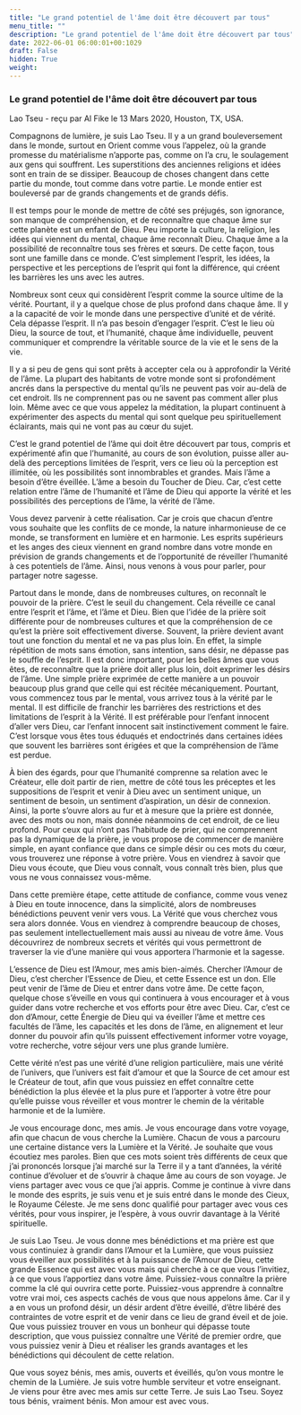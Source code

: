 ```yaml
---
title: "Le grand potentiel de l'âme doit être découvert par tous"
menu_title: ""
description: "Le grand potentiel de l'âme doit être découvert par tous"
date: 2022-06-01 06:00:01+00:1029
draft: False
hidden: True
weight:
---
```

### Le grand potentiel de l'âme doit être découvert par tous

Lao Tseu - reçu par Al Fike le 13 Mars 2020, Houston, TX, USA.

Compagnons de lumière, je suis Lao Tseu. Il y a un grand bouleversement dans le monde, surtout en Orient comme vous l’appelez, où la grande promesse du matérialisme n’apporte pas, comme on l’a cru, le soulagement aux gens qui souffrent. Les superstitions des anciennes religions et idées sont en train de se dissiper. Beaucoup de choses changent dans cette partie du monde, tout comme dans votre partie. Le monde entier est bouleversé par de grands changements et de grands défis.

Il est temps pour le monde de mettre de côté ses préjugés, son ignorance, son manque de compréhension, et de reconnaître que chaque âme sur cette planète est un enfant de Dieu. Peu importe la culture, la religion, les idées qui viennent du mental, chaque âme reconnaît Dieu. Chaque âme a la possibilité de reconnaître tous ses frères et sœurs. De cette façon, tous sont une famille dans ce monde. C’est simplement l’esprit, les idées, la perspective et les perceptions de l’esprit qui font la différence, qui créent les barrières les uns avec les autres.

Nombreux sont ceux qui considèrent l’esprit comme la source ultime de la vérité. Pourtant, il y a quelque chose de plus profond dans chaque âme. Il y a la capacité de voir le monde dans une perspective d’unité et de vérité. Cela dépasse l’esprit. Il n’a pas besoin d’engager l’esprit. C’est le lieu où Dieu, la source de tout, et l’humanité, chaque âme individuelle, peuvent communiquer et comprendre la véritable source de la vie et le sens de la vie.

Il y a si peu de gens qui sont prêts à accepter cela ou à approfondir la Vérité de l’âme. La plupart des habitants de votre monde sont si profondément ancrés dans la perspective du mental qu’ils ne peuvent pas voir au-delà de cet endroit. Ils ne comprennent pas ou ne savent pas comment aller plus loin. Même avec ce que vous appelez la méditation, la plupart continuent à expérimenter des aspects du mental qui sont quelque peu spirituellement éclairants, mais qui ne vont pas au cœur du sujet.

C’est le grand potentiel de l’âme qui doit être découvert par tous, compris et expérimenté afin que l’humanité, au cours de son évolution, puisse aller au-delà des perceptions limitées de l’esprit, vers ce lieu où la perception est illimitée, où les possibilités sont innombrables et grandes. Mais l’âme a besoin d’être éveillée. L’âme a besoin du Toucher de Dieu. Car, c’est cette relation entre l’âme de l’humanité et l’âme de Dieu qui apporte la vérité et les possibilités des perceptions de l’âme, la vérité de l’âme.

Vous devez parvenir à cette réalisation. Car je crois que chacun d’entre vous souhaite que les conflits de ce monde, la nature inharmonieuse de ce monde, se transforment en lumière et en harmonie. Les esprits supérieurs et les anges des cieux viennent en grand nombre dans votre monde en prévision de grands changements et de l’opportunité de réveiller l’humanité à ces potentiels de l’âme. Ainsi, nous venons à vous pour parler, pour partager notre sagesse.

Partout dans le monde, dans de nombreuses cultures, on reconnaît le pouvoir de la prière. C’est le seuil du changement. Cela réveille ce canal entre l’esprit et l’âme, et l’âme et Dieu. Bien que l’idée de la prière soit différente pour de nombreuses cultures et que la compréhension de ce qu’est la prière soit effectivement diverse. Souvent, la prière devient avant tout une fonction du mental et ne va pas plus loin. En effet, la simple répétition de mots sans émotion, sans intention, sans désir, ne dépasse pas le souffle de l’esprit. Il est donc important, pour les belles âmes que vous êtes, de reconnaître que la prière doit aller plus loin, doit exprimer les désirs de l’âme. Une simple prière exprimée de cette manière a un pouvoir beaucoup plus grand que celle qui est récitée mécaniquement. Pourtant, vous commencez tous par le mental, vous arrivez tous à la vérité par le  mental. Il est difficile de franchir les barrières des restrictions et des limitations de l’esprit à la Vérité. Il est préférable pour l’enfant innocent d’aller vers Dieu, car l’enfant innocent sait instinctivement comment le faire. C’est lorsque vous êtes tous éduqués et endoctrinés dans certaines idées que souvent les barrières sont érigées et que la compréhension de l’âme est perdue.

À bien des égards, pour que l’humanité comprenne sa relation avec le Créateur, elle doit partir de rien, mettre de côté tous les préceptes et les suppositions de l’esprit et venir à Dieu avec un sentiment unique, un sentiment de besoin, un sentiment d’aspiration, un désir de connexion. Ainsi, la porte s’ouvre alors au fur et à mesure que la prière est donnée, avec des mots ou non, mais donnée néanmoins de cet endroit, de ce lieu profond. Pour ceux qui n’ont pas l’habitude de prier, qui ne comprennent pas la dynamique de la prière, je vous propose de commencer de manière simple, en ayant confiance que dans ce simple désir ou ces mots du cœur, vous trouverez une réponse à votre prière. Vous en viendrez à savoir que Dieu vous écoute, que Dieu vous connaît, vous connaît très bien, plus que vous ne vous connaissez vous-même.

Dans cette première étape, cette attitude de confiance, comme vous venez à Dieu en toute innocence, dans la simplicité, alors de nombreuses bénédictions peuvent venir vers vous. La Vérité que vous cherchez vous sera alors donnée. Vous en viendrez à comprendre beaucoup de choses, pas seulement intellectuellement mais aussi au niveau de votre âme. Vous découvrirez de nombreux secrets et vérités qui vous permettront de traverser la vie d’une manière qui vous apportera l’harmonie et la sagesse.

L’essence de Dieu est l’Amour, mes amis bien-aimés. Chercher l’Amour de Dieu, c’est chercher l’Essence de Dieu, et cette Essence est un don. Elle peut venir de l’âme de Dieu et entrer dans votre âme. De cette façon, quelque chose s’éveille en vous qui continuera à vous encourager et à vous guider dans votre recherche et vos efforts pour être avec Dieu. Car, c’est ce don d’Amour, cette Énergie de Dieu qui va éveiller l’âme et mettre ces facultés de l’âme, les capacités et les dons de l’âme, en alignement et leur donner du pouvoir afin qu’ils puissent effectivement informer votre voyage, votre recherche, votre séjour vers une plus grande lumière.

Cette vérité n’est pas une vérité d’une religion particulière, mais une vérité de l’univers, que l’univers est fait d’amour et que la Source de cet amour est le Créateur de tout, afin que vous puissiez en effet connaître cette bénédiction la plus élevée et la plus pure et l’apporter à votre être pour qu’elle puisse vous réveiller et vous montrer le chemin de la véritable harmonie et de la lumière.

Je vous encourage donc, mes amis. Je vous encourage dans votre voyage, afin que chacun de vous cherche la Lumière. Chacun de vous a parcouru une certaine distance vers la Lumière et la Vérité. Je souhaite que vous écoutiez mes paroles. Bien que ces mots soient très différents de ceux que j’ai prononcés lorsque j’ai marché sur la Terre il y a tant d’années, la vérité continue d’évoluer et de s’ouvrir à chaque âme au cours de son voyage. Je viens partager avec vous ce que j’ai appris. Comme je continue à vivre dans le monde des esprits, je suis venu et je suis entré dans le monde des Cieux, le Royaume Céleste. Je me sens donc qualifié pour partager avec vous ces vérités, pour vous inspirer, je l’espère, à vous ouvrir davantage à la Vérité spirituelle.

Je suis Lao Tseu. Je vous donne mes bénédictions et ma prière est que vous continuiez à grandir dans l’Amour et la Lumière, que vous puissiez vous éveiller aux possibilités et à la puissance de l’Amour de Dieu, cette grande Essence qui est avec vous mais qui cherche à ce que vous l’invitiez, à ce que vous l’apportiez dans votre âme. Puissiez-vous connaître la prière comme la clé qui ouvrira cette porte. Puissiez-vous apprendre à connaître votre vrai moi, ces aspects cachés de vous que nous appelons âme. Car il y a en vous un profond désir, un désir ardent d’être éveillé, d’être libéré des contraintes de votre esprit et de venir dans ce lieu de grand éveil et de joie. Que vous puissiez trouver en vous un bonheur qui dépasse toute description, que vous puissiez connaître une Vérité de premier ordre, que vous puissiez venir à Dieu et réaliser les grands avantages et les bénédictions qui découlent de cette relation.

Que vous soyez bénis, mes amis, ouverts et éveillés, qu’on vous montre le chemin de la Lumière. Je suis votre humble serviteur et votre enseignant. Je viens pour être avec mes amis sur cette Terre. Je suis Lao Tseu. Soyez tous bénis, vraiment bénis. Mon amour est avec vous.
